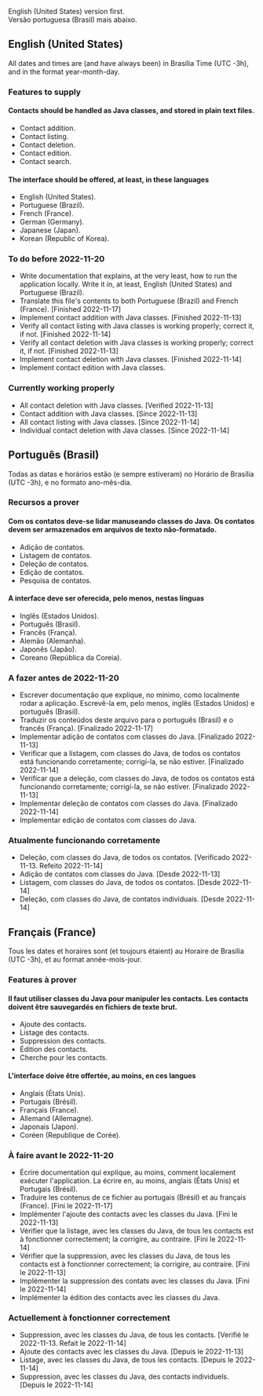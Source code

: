 English (United States) version first.  
Versão portuguesa (Brasil) mais abaixo.

## English (United States)
All dates and times are (and have always been) in Brasília Time (UTC -3h), and in the format year-month-day.
### Features to supply
#### Contacts should be handled as Java classes, and stored in plain text files.
- Contact addition.
- Contact listing.
- Contact deletion.
- Contact edition.
- Contact search.
#### The interface should be offered, at least, in these languages
- English (United States).
- Portuguese (Brazil).
- French (France).
- German (Germany).
- Japanese (Japan).
- Korean (Republic of Korea).
### To do before 2022-11-20
- Write documentation that explains, at the very least, how to run the application locally. Write it in, at least, English (United States) and Portuguese (Brazil).
- Translate this file's contents to both Portuguese (Brazil) and French (France). [Finished 2022-11-17]
- Implement contact addition with Java classes. [Finished 2022-11-13]
- Verify all contact listing with Java classes is working properly; correct it, if not. [Finished 2022-11-14]
- Verify all contact deletion with Java classes is working properly; correct it, if not. [Finished 2022-11-13]
- Implement contact deletion with Java classes. [Finished 2022-11-14]
- Implement contact edition with Java classes.
### Currently working properly
- All contact deletion with Java classes. [Verified 2022-11-13]
- Contact addition with Java classes. [Since 2022-11-13]
- All contact listing with Java classes. [Since 2022-11-14]
- Individual contact deletion with Java classes. [Since 2022-11-14]
## Português (Brasil)
Todas as datas e horários estão (e sempre estiveram) no Horário de Brasília (UTC -3h), e no formato ano-mês-dia.
### Recursos a prover
#### Com os contatos deve-se lidar manuseando classes do Java. Os contatos devem ser armazenados em arquivos de texto não-formatado.
- Adição de contatos.
- Listagem de contatos.
- Deleção de contatos.
- Edição de contatos.
- Pesquisa de contatos.
#### A interface deve ser oferecida, pelo menos, nestas línguas
- Inglês (Estados Unidos).
- Português (Brasil).
- Francês (França).
- Alemão (Alemanha).
- Japonês (Japão).
- Coreano (República da Coreia).
### A fazer antes de 2022-11-20
- Escrever documentação que explique, no mínimo, como localmente rodar a aplicação. Escrevê-la em, pelo menos, inglês (Estados Unidos) e português (Brasil).
- Traduzir os conteúdos deste arquivo para o português (Brasil) e o francês (França). [Finalizado 2022-11-17]
- Implementar adição de contatos com classes do Java. [Finalizado 2022-11-13]
- Verificar que a listagem, com classes do Java, de todos os contatos está funcionando corretamente; corrigí-la, se não estiver. [Finalizado 2022-11-14]
- Verificar que a deleção, com classes do Java, de todos os contatos está funcionando corretamente; corrigí-la, se não estiver. [Finalizado 2022-11-13]
- Implementar deleção de contatos com classes do Java. [Finalizado 2022-11-14]
- Implementar edição de contatos com classes do Java.
### Atualmente funcionando corretamente
- Deleção, com classes do Java, de todos os contatos. [Verificado 2022-11-13. Refeito 2022-11-14]
- Adição de contatos com classes do Java. [Desde 2022-11-13]
- Listagem, com classes do Java, de todos os contatos. [Desde 2022-11-14]
- Deleção, com classes do Java, de contatos individuais. [Desde 2022-11-14]
## Français (France)
Tous les dates et horaires sont (et toujours étaient) au Horaire de Brasília (UTC -3h), et au format année-mois-jour.
### Features à prover
#### Il faut utiliser classes du Java pour manipuler les contacts. Les contacts doivent être sauvegardés en fichiers de texte brut.
- Ajoute des contacts.
- Listage des contacts.
- Suppression des contacts.
- Édition des contacts.
- Cherche pour les contacts.
#### L'interface doive être offertée, au moins, en ces langues
- Anglais (États Unis).
- Portugais (Brésil).
- Français (France).
- Allemand (Allemagne).
- Japonais (Japon).
- Coréen (Republique de Corée).
### À faire avant le 2022-11-20
- Écrire documentation qui explique, au moins, comment localement exécuter l'application. La écrire en, au moins, anglais (États Unis) et Portugais (Brésil).
- Traduire les contenus de ce fichier au portugais (Brésil) et au français (France). [Fini le 2022-11-17]
- Implémenter l'ajoute des contacts avec les classes du Java. [Fini le 2022-11-13]
- Vérifier que la listage, avec les classes du Java, de tous les contacts est à fonctionner correctement; la corrigire, au contraire. [Fini le 2022-11-14]
- Vérifier que la suppression, avec les classes du Java, de tous les contacts est à fonctionner correctement; la corrigire, au contraire. [Fini le 2022-11-13]
- Implémenter la suppression des contats avec les classes du Java. [Fini le 2022-11-14]
- Implémenter la édition des contacts avec les classes du Java.
### Actuellement à fonctionner correctement
- Suppression, avec les classes du Java, de tous les contacts. [Verifié le 2022-11-13. Refait le 2022-11-14]
- Ajoute des contacts avec les classes du Java. [Depuis le 2022-11-13]
- Listage, avec les classes du Java, de tous les contacts. [Depuis le 2022-11-14]
- Suppression, avec les classes du Java, des contacts individuels. [Depuis le 2022-11-14]
